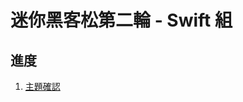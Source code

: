 # 迷你黑客松第二輪 - Swift 組

## 進度

  1. [主題確認](https://github.com/mosluce/minithon-b-team-swift/issues/1)
